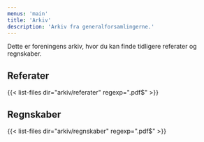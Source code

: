 ```yaml
---
menus: 'main'
title: 'Arkiv'
description: 'Arkiv fra generalforsamlingerne.'
---
```


Dette er foreningens arkiv, hvor du kan finde tidligere referater og regnskaber.

## Referater

{{< list-files dir="arkiv/referater" regexp="\.pdf$" >}}

## Regnskaber

{{< list-files dir="arkiv/regnskaber" regexp="\.pdf$" >}}
